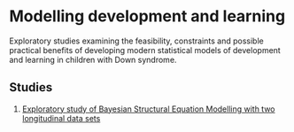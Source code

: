 # Modelling development and learning

Exploratory studies examining the feasibility, constraints and possible practical benefits of developing modern statistical models of development and learning in children with Down syndrome.

## Studies

1. [Exploratory study of Bayesian Structural Equation Modelling with two longitudinal data sets](./studies/1-bayesian-sem/)

